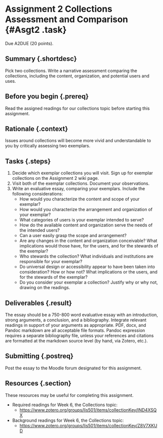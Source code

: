 # Assignment 2 Collections Assessment and Comparison {#Asgt2 .task}
Due A2DUE (20 points).

## Summary {.shortdesc}

Pick two collections. Write a narrative assessment comparing the collections, including the content, organization, and potential users and uses. 

## Before you begin {.prereq}

Read the assigned readings for our collections topic before starting this assignment.

## Rationale {.context}

Issues around collections will become more vivid and understandable to you by critically assessing two exemplars.

## Tasks {.steps}  

 1. Decide which exemplar collections you will visit. Sign up for exemplar collections on the Assignment 2 wiki page.
 2. Visit both of the exemplar collections. Document your observations.
 3. Write an evaluative essay, comparing your exemplars. Include the following considerations:
    - How would you characterize the content and scope of your exemplar? 
    - How would you characterize the arrangement and organization of your exemplar? 
    - What categories of users is your exemplar intended to serve?
    - How do the available content and organization serve the needs of the intended users? 
    - Can a user easily grasp the scope and arrangement? 
    - Are any changes in the content and organization conceivable? What implications would those have, for the users, 
    and for the stewards of the exemplar?
    - Who stewards the collection? What individuals and institutions are responsible for your exemplar?
    - Do universal design or accessibility appear to have been taken into consideration? How or how not? What implications 
    or the users, and for the stewards of the exemplar?
    - Do you consider your exemplar a collection? Justify why or why not, drawing on the readings.

## Deliverables {.result}

The essay should be a 750-800 word evaluative essay with an introduction, strong arguments, a conclusion, and a bibliography. 
Integrate relevant readings in support of your arguments as appropriate.
PDF, docx, and Pandoc markdown are all acceptable file formats. Pandoc 
expression requires a separate bibliography file, unless your references 
and citations are formatted at the markdown source level 
(by hand, via Zotero, etc.).

## Submitting {.postreq}
Post the essay to the Moodle forum designated for this assignment.
			
## Resources {.section}

These resources may be useful for completing this assignment.

- Required readings for Week 6, the Collections topic:
     - <https://www.zotero.org/groups/lis501/items/collectionKey/IND4XSQX>
- Background readings for Week 6, the Collections topic:
     - <https://www.zotero.org/groups/lis501/items/collectionKey/Z8V7XKUD>   
